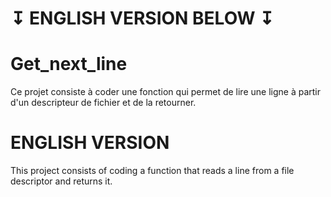 # ↧ ENGLISH VERSION BELOW ↧

# Get_next_line

Ce projet consiste à coder une fonction qui permet de lire une ligne à partir d'un descripteur de fichier et de la retourner.

# ENGLISH VERSION

This project consists of coding a function that reads a line from a file descriptor and returns it.
